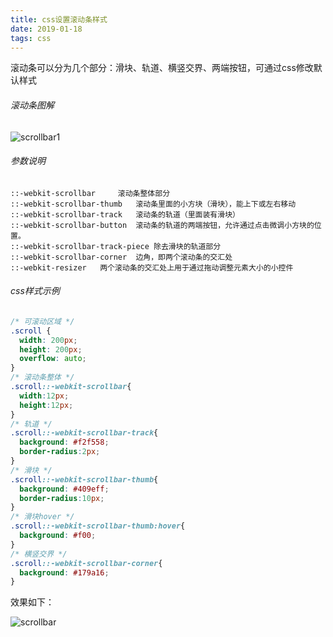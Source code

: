 ```yaml
---
title: css设置滚动条样式
date: 2019-01-18
tags: css
---
```


滚动条可以分为几个部分：滑块、轨道、横竖交界、两端按钮，可通过css修改默认样式

<!-- more -->

###### 滚动条图解

![scrollbar1](scrollbar1.png)

###### 参数说明

```
::-webkit-scrollbar 	滚动条整体部分
::-webkit-scrollbar-thumb  	滚动条里面的小方块（滑块），能上下或左右移动
::-webkit-scrollbar-track  	滚动条的轨道（里面装有滑块）
::-webkit-scrollbar-button 	滚动条的轨道的两端按钮，允许通过点击微调小方块的位置。
::-webkit-scrollbar-track-piece 除去滑块的轨道部分
::-webkit-scrollbar-corner 	边角，即两个滚动条的交汇处
::-webkit-resizer 	两个滚动条的交汇处上用于通过拖动调整元素大小的小控件
```



###### css样式示例

```css
/* 可滚动区域 */
.scroll {
  width: 200px;
  height: 200px;
  overflow: auto;
}
/* 滚动条整体 */
.scroll::-webkit-scrollbar{
  width:12px;
  height:12px;
}
/* 轨道 */
.scroll::-webkit-scrollbar-track{
  background: #f2f558;
  border-radius:2px;
}
/* 滑块 */
.scroll::-webkit-scrollbar-thumb{
  background: #409eff;
  border-radius:10px;
}
/* 滑块hover */
.scroll::-webkit-scrollbar-thumb:hover{
  background: #f00;
}
/* 横竖交界 */
.scroll::-webkit-scrollbar-corner{
  background: #179a16;
}
```

效果如下：

![scrollbar](scrollbar.png)

